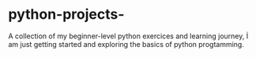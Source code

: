 # python-projects-
A collection of my beginner-level python exercices and learning journey, İ am just getting started and exploring the basics of python progtamming.
